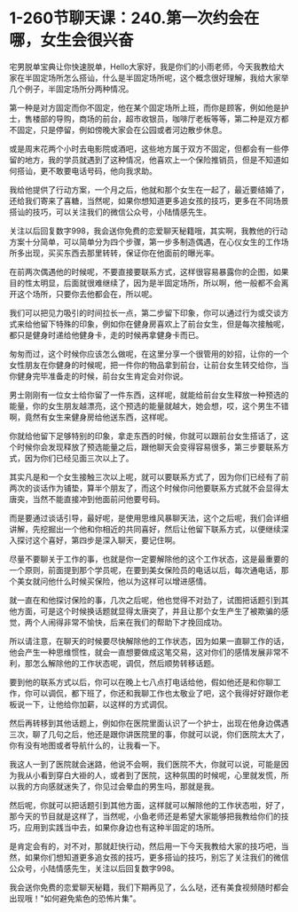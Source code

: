 # 1-260节聊天课：240.第一次约会在哪，女生会很兴奋

宅男脱单宝典让你快速脱单，Hello大家好，我是你们的小雨老师，今天我教给大家在半固定场所怎么搭讪，什么是半固定场所呢，这个概念很好理解，我给大家举几个例子，半固定场所分两种情况。

第一种是对方固定而你不固定，他在某个固定场所上班，而你是顾客，例如他是护士，售楼部的导购，商场的前台，超市收银员，咖啡厅老板等等，第二种是双方都不固定，只是停留，例如傍晚大家会在公园或者河边散步休息。

或是周末花两个小时去电影院或酒吧，这些地方属于双方不固定，但都会有一些停留的地方，我的学员就遇到了这种情况，他喜欢上一个保险推销员，但是不知道如何搭讪，更不敢要电话号码，他向我求助。

我给他提供了行动方案，一个月之后，他就和那个女生在一起了，最近要结婚了，还给我们寄来了喜糖，当然呢，如果你想知道更多追女孩的技巧，更多在不同场景搭讪的技巧，可以关注我们的微信公众号，小陆情感先生。

关注以后回复数字998，我会送你免费的恋爱聊天秘籍哦，其实啊，我教他的行动方案十分简单，可以简单分为四个步骤，第一步多制造偶遇，在心仪女生的工作场所多出现，买买东西去那里转转，保证你在他面前的曝光率。

在前两次偶遇他的时候呢，不要直接要联系方式，这样很容易暴露你的企图，如果目的性太明显，后面就很难继续了，因为是半固定场所，所以啊，他一般都不会离开这个场所，只要你去他都会在，所以呢。

我们可以把见力吸引的时间拉长一点，第二步留下印象，你可以通过行为或交谈方式来给他留下特殊的印象，例如你在健身房喜欢上了前台女生，但是每次接触呢，都只是健身时递给他健身卡，走的时候再拿健身卡而已。

匆匆而过，这个时候你应该怎么做呢，在这里分享一个很管用的妙招，让你的一个女性朋友在你健身的时候呢，把一件你的物品拿到前台，让前台女生转交给你，当你健身完毕准备走的时候，前台女生肯定会对你说。

男士刚刚有一位女士给你留了一件东西，这样呢，就能给前台女生释放一种预选的能量，你的女生朋友越漂亮，这个预选的能量就越大，她会想，哎，这个男生不错啊，竟然有女生来健身房给他送东西，这样呢。

你就给他留下足够特别的印象，拿走东西的时候，你就可以跟前台女生搭话了，这个时候你会发现释放了预选能量之后，跟他聊天会变得容易很多，第三步要联系方式，因为你们已经见面三次以上了。

其实凡是和一个女生接触三次以上呢，就可以要联系方式了，因为你们已经有了前两次的谈话作为铺垫，算半个朋友了，而这个时候你问他要联系方式就不会显得太唐突，当然不能直接冲到他面前问他要号码。

而是要通过谈话引导，最好呢，是使用思维风暴聊天法，这个之后呢，我们会详细讲解，先挖掘出一个他和你相近的共同喜好，然后让他留下联系方式，以便继续深入探讨这个喜好，第四步是深入聊天，要记住啊。

尽量不要聊关于工作的事，也就是你一定要解除他的这个工作状态，这是最重要的一个原则，前面提到那个学员呢，在要到美女保险员的电话以后，每次通电话，那个美女就问他什么时候买保险，他以为这样可以增进感情。

就一直在和他探讨保险的事，几次之后呢，他也觉得不对劲了，试图把话题引到其他方面，可是这个时候换话题就显得太唐突了，并且让那个女生产生了被欺骗的感觉，两个人闹得非常不愉快，后来在我们的帮助下才挽回成功。

所以请注意，在聊天的时候要尽快解除他的工作状态，因为如果一直聊工作的话，他会产生一种思维惯性，就会一直想要做成这笔交易，这对你们的感情发展非常不利，那怎么解除他的工作状态呢，调侃，然后顺势转移话题。

要到他的联系方式以后，你可以在晚上七八点打电话给他，假如他还是和你聊工作，你可以调侃，都下班了，你还和我聊工作也太敬业了吧，这个我得好好跟你老板说一下，让他给你加薪，以这样的方式调侃。

然后再转移到其他话题上，例如你在医院里面认识了一个护士，出现在他身边偶遇三次，聊了几句之后，他还是跟你讲医院里的事，你就可以说，你们医院太大了，你有没有地图或者导航什么的，让我看一下。

我这人一到了医院就会迷路，他说不会啊，我们医院不大，你就可以说，可能是因为我从小看到穿白大褂的人，或者到了医院，这种氛围的时候呢，心里就发慌，所以我的方向感就迷失了，你见过会晕血的男生吗，那就是我。

然后呢，你就可以把话题引到其他方面，这样就可以解除他的工作状态啦，好了，那今天的节目就是这样了，当然呢，小鱼老师还是希望大家能够把我教给你们的技巧，应用到实践当中去，如果你身边也有这种半固定的场所。

是肯定会有的，对不对，那就赶快行动，然后用一下今天我教给大家的技巧吧，当然，如果你们想知道更多追女孩的技巧，更多搭讪的技巧，别忘了关注我们的微信公众号，小陆情感先生，关注以后回复数字998。

我会送你免费的恋爱聊天秘籍，我们下期再见了，么么哒，还有美食视频随时都会出现哦！"如何避免紫色的恐怖片集"。

